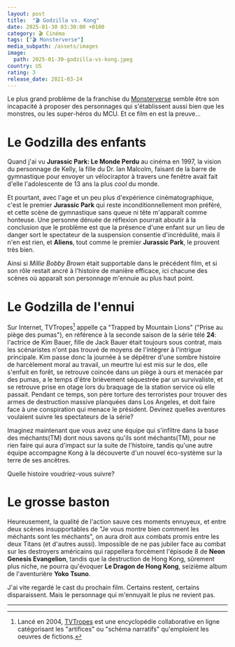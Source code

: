 ```yaml
---
layout: post
title:  "🎬 Godzilla vs. Kong"
date: 2025-01-30 03:30:00 +0100
category: 🎬 Cinéma
tags: ["🎬 Monsterverse"]
media_subpath: /assets/images
image:
  path: 2025-01-30-godzilla-vs-kong.jpeg
country: US
rating: 3
release_date: 2021-03-24
---
```


Le plus grand problème de la franchise du [Monsterverse](/tags/monsterverse/) semble être son incapacité à proposer des personnages qui s'établissent aussi bien que les monstres, ou les super-héros du MCU. Et ce film en est la preuve...

# Le Godzilla des enfants

Quand j'ai vu **Jurassic Park: Le Monde Perdu** au cinéma en 1997, la vision du personnage de Kelly, la fille du Dr. Ian Malcolm, faisant de la barre de gymnastique pour envoyer un vélociraptor à travers une fenêtre avait fait d'elle l'adolescente de 13 ans la plus *cool* du monde.

Et pourtant, avec l'age et un peu plus d'expérience cinématographique, c'est le premier **Jurassic Park** qui reste inconditionnellement mon préféré, et cette scène de gymnastique sans queue ni tête m'apparaît comme honteuse. Une personne dénuée de réflexion pourrait aboutir à la conclusion que le problème est que la présence d'une enfant sur un lieu de danger sort le spectateur de la suspension consentie d'incrédulité, mais il n'en est rien, et **Aliens**, tout comme le premier **Jurassic Park**, le prouvent très bien.

Ainsi si *Millie Bobby Brown* était supportable dans le précédent film, et si son rôle restait ancré à l'histoire de manière efficace, ici chacune des scènes où apparaît son personnage m'ennuie au plus haut point.

# Le Godzilla de l'ennui

Sur Internet, TVTropes[^1] appelle ça "Trapped by Mountain Lions" ("Prise au piège des pumas"), en référence à la seconde saison de la série télé **24**: l'actrice de Kim Bauer, fille de Jack Bauer était toujours sous contrat, mais les scénaristes n'ont pas trouvé de moyens de l'intégrer à l'intrigue principale. Kim passe donc la journée à se dépêtrer d'une sombre histoire de harcèlement moral au travail, un meurtre lui est mis sur le dos, elle s'enfuit en forêt, se retrouve coincée dans un piège à ours et menacée par des pumas, a le temps d'être brièvement séquestrée par un survivaliste, et se retrouve prise en otage lors du braquage de la station service où elle passait. Pendant ce temps, son père torture des terroristes pour trouver des armes de destruction massive planquées dans Los Angeles, et doit faire face à une conspiration qui menace le président. Devinez quelles aventures voulaient suivre les spectateurs de la série?

Imaginez maintenant que vous avez une équipe qui s'infiltre dans la base des méchants(TM) dont nous savons qu'ils sont méchants(TM), pour ne rien faire qui aura d'impact sur la suite de l'histoire, tandis qu'une autre équipe accompagne Kong à la découverte d'un nouvel éco-système sur la terre de ses ancêtres.

Quelle histoire voudriez-vous suivre?

# Le grosse baston

Heureusement, la qualité de l'action sauve ces moments ennuyeux, et entre deux scènes insupportables de "Je vous montre bien comment les méchants sont les méchants", on aura droit aux combats promis entre les deux Titans (et d'autres aussi). Impossible de ne pas jubiler face au combat sur les destroyers américains qui rappellera forcément l'épisode 8 de **Neon Genesis Evangelion**, tandis que la destruction de Hong Kong, sûrement plus niche, ne pourra qu'évoquer **Le Dragon de Hong Kong**, seizième album de l'aventurière **Yoko Tsuno**.

J'ai vite regardé le cast du prochain film. Certains restent, certains disparaissent. Mais le personnage qui m'ennuyait le plus ne revient pas.

* * *
[^1]: Lancé en 2004, [<i class="fab fa-wikipedia-w"></i> TVTropes](https://fr.wikipedia.org/wiki/TV_Tropes) est une encyclopédie collaborative en ligne catégorisant les "artifices" ou "schéma narratifs" qu'emploient les oeuvres de fictions.
